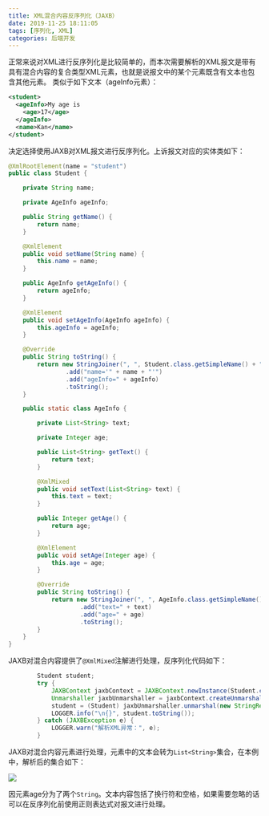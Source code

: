 ```yaml
---
title: XML混合内容反序列化（JAXB）
date: 2019-11-25 18:11:05
tags: [序列化, XML]
categories: 后端开发
---
```


正常来说对XML进行反序列化是比较简单的，而本次需要解析的XML报文是带有具有混合内容的复合类型XML元素，也就是说报文中的某个元素既含有文本也包含其他元素。 类似于如下文本（ageInfo元素）：

```xml
<student> 
  <ageInfo>My age is 
    <age>17</age> 
  </ageInfo>  
  <name>Kan</name> 
</student>
```

决定选择使用JAXB对XML报文进行反序列化。上诉报文对应的实体类如下：

```java
@XmlRootElement(name = "student")
public class Student {

    private String name;

    private AgeInfo ageInfo;

    public String getName() {
        return name;
    }

    @XmlElement
    public void setName(String name) {
        this.name = name;
    }

    public AgeInfo getAgeInfo() {
        return ageInfo;
    }

    @XmlElement
    public void setAgeInfo(AgeInfo ageInfo) {
        this.ageInfo = ageInfo;
    }

    @Override
    public String toString() {
        return new StringJoiner(", ", Student.class.getSimpleName() + "[", "]")
                .add("name='" + name + "'")
                .add("ageInfo=" + ageInfo)
                .toString();
    }

    public static class AgeInfo {

        private List<String> text;

        private Integer age;

        public List<String> getText() {
            return text;
        }

        @XmlMixed
        public void setText(List<String> text) {
            this.text = text;
        }

        public Integer getAge() {
            return age;
        }

        @XmlElement
        public void setAge(Integer age) {
            this.age = age;
        }

        @Override
        public String toString() {
            return new StringJoiner(", ", AgeInfo.class.getSimpleName() + "[", "]")
                    .add("text=" + text)
                    .add("age=" + age)
                    .toString();
        }
    }
}
```

JAXB对混合内容提供了`@XmlMixed`注解进行处理，反序列化代码如下：

```java
        Student student;
        try {
            JAXBContext jaxbContext = JAXBContext.newInstance(Student.class);
            Unmarshaller jaxbUnmarshaller = jaxbContext.createUnmarshaller();
            student = (Student) jaxbUnmarshaller.unmarshal(new StringReader(XML));
            LOGGER.info("\n{}", student.toString());
        } catch (JAXBException e) {
            LOGGER.warn("解析XML异常：", e);
        }
```

JAXB对混合内容元素进行处理，元素中的文本会转为`List<String>`集合，在本例中，解析后的集合如下：

![](image-20191126105417573.png)

因元素age分为了两个`String`。文本内容包括了换行符和空格，如果需要忽略的话可以在反序列化前使用正则表达式对报文进行处理。